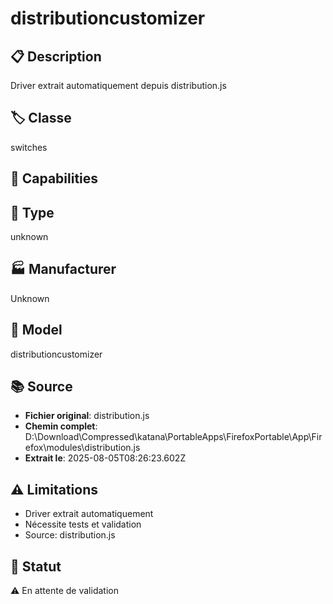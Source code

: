 # distributioncustomizer

## 📋 Description
Driver extrait automatiquement depuis distribution.js

## 🏷️ Classe
switches

## 🔧 Capabilities


## 📡 Type
unknown

## 🏭 Manufacturer
Unknown

## 📱 Model
distributioncustomizer

## 📚 Source
- **Fichier original**: distribution.js
- **Chemin complet**: D:\Download\Compressed\katana\PortableApps\FirefoxPortable\App\Firefox\modules\distribution.js
- **Extrait le**: 2025-08-05T08:26:23.602Z

## ⚠️ Limitations
- Driver extrait automatiquement
- Nécessite tests et validation
- Source: distribution.js

## 🚀 Statut
⚠️ En attente de validation
